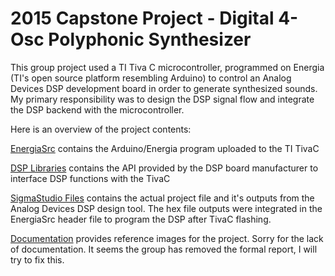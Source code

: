 # 2015 Capstone Project - Digital 4-Osc Polyphonic Synthesizer

This group project used a TI Tiva C microcontroller, programmed on Energia (TI's open source platform resembling Arduino) to control an Analog Devices DSP development board in order to generate synthesized sounds. My primary responsibility was to design the DSP signal flow and integrate the DSP backend with the microcontroller.

Here is an overview of the project contents:

[EnergiaSrc](https://github.com/gehringc/ECEcapstone/tree/master/EnergiaSrc) contains the Arduino/Energia program uploaded to the TI TivaC

[DSP Libraries](https://github.com/gehringc/ECEcapstone/tree/master/DSP%20Libraries) contains the API provided by the DSP board manufacturer to interface DSP functions with the TivaC

[SigmaStudio Files](https://github.com/gehringc/ECEcapstone/tree/master/SigmaStudio%20Files) contains the actual project file and it's outputs from the Analog Devices DSP design tool. The hex file outputs were integrated in the EnergiaSrc header file to program the DSP after TivaC flashing.

[Documentation](https://github.com/gehringc/ECEcapstone/tree/master/Documentation) provides reference images for the project. Sorry for the lack of documentation. It seems the group has removed the formal report, I will try to fix this. 
